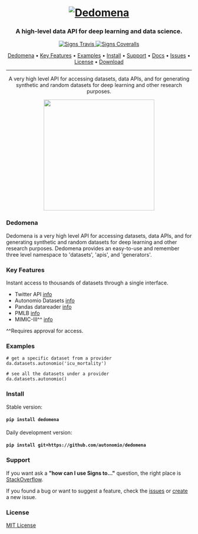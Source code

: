 <h1 align="center">
  <br>
  <a href="http://autonom.io"><img src="https://raw.githubusercontent.com/autonomio/dedomena/master/logo.png" alt="Dedomena"></a>
  <br>
</h1>

<h3 align="center">A high-level data API for deep learning and data science.</h3>

<p align="center">

  <a href="https://travis-ci.org/autonomio/dedomena">
    <img src="https://img.shields.io/travis/autonomio/dedomena/master.svg?style=for-the-badge&logo=appveyor" alt="Signs Travis">
  </a>

  <a href="https://coveralls.io/github/autonomio/dedomena">
    <img src="https://img.shields.io/coveralls/github/autonomio/dedomena.svg?style=for-the-badge&logo=appveyor" alt="Signs Coveralls">
  </a>

</p>

<p align="center">
  <a href="#Key-Features">Dedomena</a> •
  <a href="#Key-Features">Key Features</a> •
  <a href="#Examples">Examples</a> •
  <a href="#Install">Install</a> •
  <a href="#Support">Support</a> •
  <a href="https://autonomio.github.io/docs_dedomena">Docs</a> •
  <a href="https://github.com/autonomio/dedomena/issues">Issues</a> •
  <a href="#License">License</a> •
  <a href="https://github.com/autonomio/dedomena/archive/master.zip">Download</a>
</p>
<hr>
<p align="center">
A very high level API for accessing datasets, data APIs, and for generating synthetic and random datasets for deep learning and other research purposes.

</p>
<p align="center">
<img src='https://cdn-images-1.medium.com/max/1600/1*Ua721c4o0oCpAloeT32wdA.jpeg' width=300px>
</p>

### Dedomena

Dedomena is a very high level API for accessing datasets, data APIs, and for generating synthetic and random datasets for deep learning and other research purposes. Dedomena provides an easy-to-use and remember three level namespace to 'datasets', 'apis', and 'generators'.

### Key Features

Instant access to thousands of datasets through a single interface.

- Twitter API [info](https://github.com/mikkokotila/twint)
- Autonomio Datasets [info](https://github.com/autonomio/datasets)
- Pandas datareader [info](https://pandas-datareader.readthedocs.io/en/latest/#id1)
- PMLB [info](https://github.com/EpistasisLab/penn-ml-benchmarks)
- MIMIC-III^^ [info](https://mimic.physionet.org/)

^^Requires approval for access.

### Examples

    # get a specific dataset from a provider
    da.datasets.autonomio('icu_mortality')

    # see all the datasets under a provider
    da.datasets.autonomio()


### Install

Stable version:

#### `pip install dedomena`

Daily development version:

#### `pip install git+https://github.com/autonomio/dedomena`

### Support

If you want ask a **"how can I use Signs to..."** question, the right place is [StackOverflow](https://stackoverflow.com/questions/ask).

If you found a bug or want to suggest a feature, check the [issues](https://github.com/autonomio/dedomena/issues) or [create](https://github.com/autonomio/dedomena/issues/new/choose) a new issue.


### License

[MIT License](https://github.com/autonomio/dedomena/blob/master/LICENSE)
